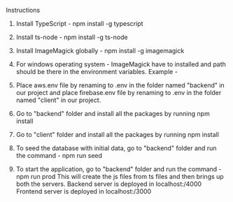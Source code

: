 Instructions

1. Install TypeScript - npm install -g typescript

2. Install ts-node - npm install -g ts-node

3. Install ImageMagick globally - npm install -g imagemagick

4. For windows operating system - ImageMagick have to installed and path should be there in the environment variables.
Example - 

4. Place aws.env file by renaming to .env in the folder named "backend" in our project and place firebase.env file by renaming to .env in the folder named "client" in our project.

5. Go to "backend" folder and install all the packages by running npm install

6. Go to "client" folder and install all the packages by running npm install

7. To seed the database with initial data, go to "backend" folder and run the command -  npm run seed

8. To start the application, go to "backend" folder and run the command - npm run prod
This will create the js files from ts files and then brings up both the servers.
Backend server is deployed in localhost:/4000
Frontend server is deployed in localhost:/3000
